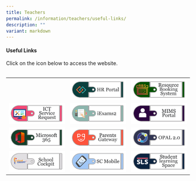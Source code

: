 ```yaml
---
title: Teachers
permalink: /information/teachers/useful-links/
description: ""
variant: markdown
---
```

<h4><strong>Useful Links</strong></h4>
<div>Click on the icon below to access the website.<br><br>
<table>
<tbody>
<tr>
<th></th>
<th><a href="https://www.hrp.gov.sg/hrp/#/"><img src="/images/ul2.jpg"></a></th>
<th><a href="https://rbs.avero-tech.com/"><img src="/images/ul13.jpg"></a></th>
</tr>
<tr>
<td><a target="_blank" href="https://forms.office.com/r/G0yH1w2xfX"><img src="/images/ul4.jpg"></a></td>
<td><a href="https://iexams.seab.gov.sg/login"><img src="/images/ul5.jpg"></a></td>
<td><a href="https://idp.mims.moe.gov.sg/nidp/saml2/sso"><img src="/images/ul6.jpg"></a></td>
</tr>
<tr>
<td><a href="https://www.office.com/"><img src="/images/ul7.jpg"></a></td>
<td><a href="https://pg.moe.edu.sg/"><img src="/images/ul9.jpg"></a></td>
<td><a href="https://www.opal2.moe.edu.sg/"><img src="/images/opal2.jpg"></a></td>
</tr>
<tr>
<td><a href="https://schoolcockpit.moe.gov.sg/"><img src="/images/ul10.jpg"></a></td>
<td><a href="https://scmobile.moe.edu.sg/login"><img src="/images/ul11.jpg"></a></td>
<td><a href="https://vle.learning.moe.edu.sg/login"><img src="/images/ul12.jpg"></a></td>
</tr>
</tbody>
</table>
</div>